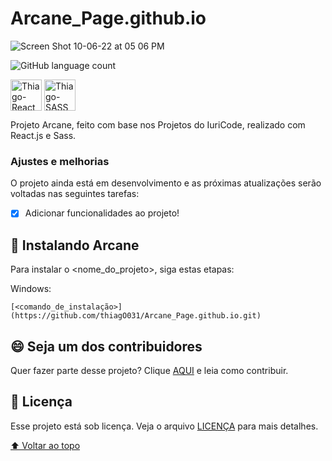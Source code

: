 # Arcane_Page.github.io

![Screen Shot 10-06-22 at 05 06 PM](https://user-images.githubusercontent.com/88740646/194409882-a0abadbb-51d3-434f-a12f-4ac098a7209f.PNG)

<!---Esses são exemplos. Veja https://shields.io para outras pessoas ou para personalizar este conjunto de escudos. Você pode querer incluir dependências, status do projeto e informações de licença aqui--->

![GitHub language count](https://img.shields.io/github/languages/count/iuricode/README-template?style=for-the-badge) 

<img align="center" alt="Thiago-React" height="50" width="50" src="https://cdn.jsdelivr.net/gh/devicons/devicon/icons/react/react-original.svg" /> <img align="center" alt="Thiago-SASS" height="50" width="50" src="https://cdn.jsdelivr.net/gh/devicons/devicon/icons/sass/sass-original.svg">  


Projeto Arcane, feito com base nos Projetos do IuriCode, realizado com React.js e Sass.


### Ajustes e melhorias

O projeto ainda está em desenvolvimento e as próximas atualizações serão voltadas nas seguintes tarefas:

- [x] Adicionar funcionalidades ao projeto!


## 🚀 Instalando Arcane

Para instalar o <nome_do_projeto>, siga estas etapas:

Windows:
```
[<comando_de_instalação>](https://github.com/thiagO031/Arcane_Page.github.io.git)
```


## 😄 Seja um dos contribuidores<br>

Quer fazer parte desse projeto? Clique [AQUI](CONTRIBUTING.md) e leia como contribuir.

## 📝 Licença

Esse projeto está sob licença. Veja o arquivo [LICENÇA](LICENSE.md) para mais detalhes.

[⬆ Voltar ao topo](#nome-do-projeto)<br>

